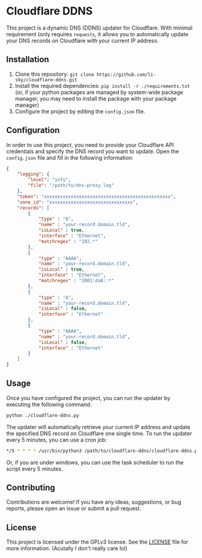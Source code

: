 # Cloudflare DDNS

This project is a dynamic DNS (DDNS) updater for Cloudflare. With minimal requirement (only requires `requests`, it allows you to automatically update your DNS records on Cloudflare with your current IP address.

## Installation

1. Clone this repository: `git clone https://github.com/li-sky/cloudflare-ddns.git`
2. Install the required dependencies: `pip install -r ./requirements.txt` (or, if your python packages are managed by system-wide package manager, you may need to install the package with your package manager)
3. Configure the project by editing the `config.json` file.

## Configuration

In order to use this project, you need to provide your Cloudflare API credentials and specify the DNS record you want to update. Open the `config.json` file and fill in the following information:

```json
{
    "logging": {
        "level": "info",
        "file": "/path/to/dns-proxy.log"
    },
    "token": "xxxxxxxxxxxxxxxxxxxxxxxxxxxxxxxxxxxxxxxxxxxxxxx",
    "zone_id": "xxxxxxxxxxxxxxxxxxxxxxxxxxxxxxx",
    "records": [
        {
            "type" : "A",
            "name" : "your-record.domain.tld",
            "isLocal" : true,
            "interface" : "Ethernet",
            "matchregex" : "192.*"
        },
        {
            "type" : "AAAA",
            "name" : "your-record.domain.tld",
            "isLocal" : true,
            "interface" : "Ethernet",
            "matchregex" : "2001:da8::*"
        },
        {
            "type" : "A",
            "name" : "your-record.domain.tld",
            "isLocal" : false,
            "interface" : "Ethernet"
        },
        {
            "type" : "AAAA",
            "name" : "your-record.domain.tld",
            "isLocal" : false,
            "interface" : "Ethernet"
        }
    ]
}
```

## Usage

Once you have configured the project, you can run the updater by executing the following command:

```bash
python ./cloudflare-ddns.py
```

The updater will automatically retrieve your current IP address and update the specified DNS record on Cloudflare one single time. To run the updater every 5 minutes, you can use a cron job:

```bash
*/5 * * * * /usr/bin/python3 /path/to/cloudflare-ddns/cloudflare-ddns.py
```

Or, if you are under windows, you can use the task scheduler to run the script every 5 minutes.

## Contributing

Contributions are welcome! If you have any ideas, suggestions, or bug reports, please open an issue or submit a pull request.

## License

This project is licensed under the GPLv3 license. See the [LICENSE](LICENSE) file for more information. (Acutally I don't really care lol)
